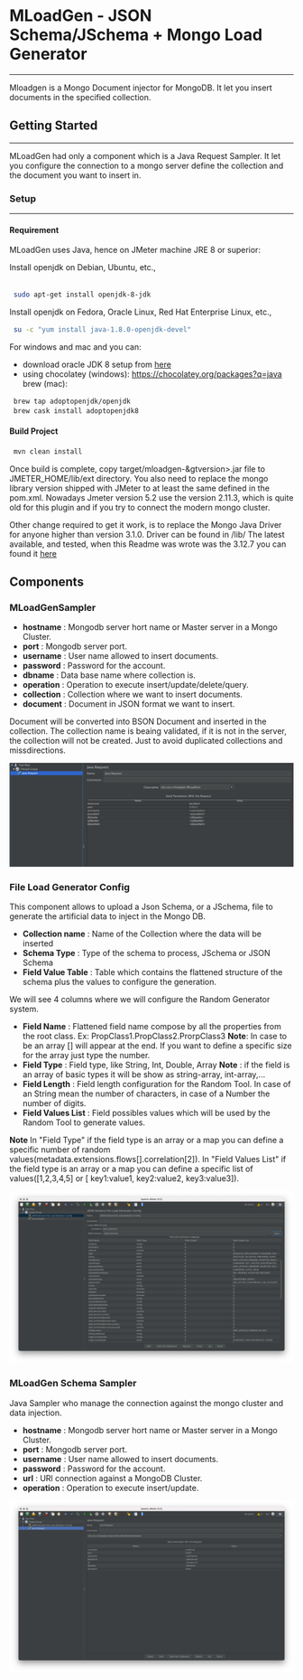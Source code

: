 # MLoadGen - JSON Schema/JSchema + Mongo Load Generator

---

Mloadgen is a Mongo Document injector for MongoDB. It let you insert documents in the specified collection.

## Getting Started

---

MLoadGen had only a component which is a Java Request Sampler. It let you configure the connection to a mongo server define the collection and the document you want to insert in.

### Setup

---

#### Requirement

MLoadGen uses Java, hence on JMeter machine JRE 8 or superior:

Install openjdk on Debian, Ubuntu, etc.,

```bash

 sudo apt-get install openjdk-8-jdk
```

Install openjdk on Fedora, Oracle Linux, Red Hat Enterprise Linux, etc.,

```bash
 su -c "yum install java-1.8.0-openjdk-devel"
```

For windows and mac and you can:

* download oracle JDK 8 setup from [here](http://www.oracle.com/technetwork/java/javase/downloads/jdk8-downloads-2133151.html)
* using chocolatey (windows):
        <https://chocolatey.org/packages?q=java>
   brew (mac):

```bash
 brew tap adoptopenjdk/openjdk
 brew cask install adoptopenjdk8
```

#### Build Project

```bash
 mvn clean install
```

Once build is complete, copy target/mloadgen-&gtversion>.jar file to JMETER_HOME/lib/ext directory. You also need to replace the mongo library version shipped with JMeter to at least the same defined in the pom.xml. Nowadays Jmeter version 5.2 use the version 2.11.3, which is quite old for this plugin and if you try to connect the modern mongo cluster.

Other change required to get it work, is to replace the Mongo Java Driver for anyone higher than version 3.1.0. Driver can be found in <JMETER HOME>/lib/
The latest available, and tested, when this Readme was wrote was the 3.12.7 you can found it [here](https://repo1.maven.org/maven2/org/mongodb/mongo-java-driver/3.12.7/mongo-java-driver-3.12.7.jar)

## Components

### MLoadGenSampler

* **hostname** : Mongodb server hort name or Master server in a Mongo Cluster.
* **port** : Mongodb server port.
* **username** : User name allowed to insert documents.
* **password** : Password for the account.
* **dbname** : Data base name where collection is.
* **operation** : Operation to execute insert/update/delete/query.
* **collection** : Collection where we want to insert documents.
* **document** : Document in JSON format we want to insert.

Document will be converted into BSON Document and inserted in the collection. The collection name is beaing validated, if it is not in the server, the collection will not be created. Just to avoid duplicated collections and missdirections.

![MLoadGen Sampler](/Mloadgen_sampler.png)

### File Load Generator Config

This component allows to upload a Json Schema, or a JSchema, file to generate the artificial data to inject in the Mongo DB.

* **Collection name** : Name of the Collection where the data will be inserted
* **Schema Type** : Type of the schema to process, JSchema or JSON Schema
* **Field Value Table** : Table which contains the flattened structure of the schema plus the values to configure the generation.

We will see 4 columns where we will configure the Random Generator system.

  * **Field Name** : Flattened field name compose by all the properties from the root class. Ex: PropClass1.PropClass2.ProrpClass3 **Note**: In case to be an array [] will appear at the end. If you want to define a specific size for the array just type the number.
  * **Field Type** : Field type, like String, Int, Double, Array **Note** : if the field is an array of basic types it will be show as string-array, int-array,...
  * **Field Length** : Field length configuration for the Random Tool. In case of an String mean the number of characters, in case of a Number the number of digits.
  * **Field Values List** : Field possibles values which will be used by the Random Tool to generate values.

 **Note** In "Field Type" if the field type is an array or a map you can define a specific number of random values(metadata.extensions.flows[].correlation[2]).
              In "Field Values List" if the field type is an array or a map you can define a specific list of values([1,2,3,4,5] or [ key1:value1, key2:value2, key3:value3]).

![Load Generator Table](/File_Load_Generator_Config.png)

### MLoadGen Schema Sampler
Java Sampler who manage the connection against the mongo cluster and data injection.

* **hostname** : Mongodb server hort name or Master server in a Mongo Cluster.
* **port** : Mongodb server port.
* **username** : User name allowed to insert documents.
* **password** : Password for the account.
* **url** : URl connection against a MongoDB Cluster.
* **operation** : Operation to execute insert/update.

![MLoadGen Schema Sampler](/Java_Request_-_MLoadGen_Gen_Schema_Sampler.png)



